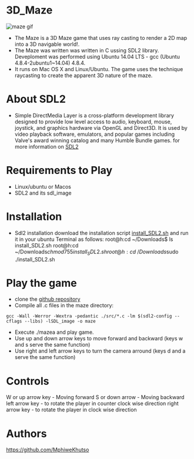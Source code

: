 # 3D_Maze

![maze gif](https://user-images.githubusercontent.com/88714347/171422634-8adc8811-2559-4ba1-967f-4caf909c3f22.gif)

- The Maze is a 3D Maze game that uses ray casting to render a 2D map into a 3D navigable world!.
- The Maze was written was written in C ussing SDL2 library. Deveploment was performed using Ubuntu 14.04 LTS - gcc (Ubuntu 4.8.4-2ubuntu1~14.04) 4.8.4.
- It runs on Mac OS X and Linux/Ubuntu. The game uses the technique raycasting to create the apparent 3D nature of the maze.

# About SDL2

- Simple DirectMedia Layer is a cross-platform development library designed to provide low level access to audio, keyboard, mouse, joystick, and graphics hardware via OpenGL and Direct3D. It is used by video playback software, emulators, and popular games including Valve's award winning catalog and many Humble Bundle games. for more information on [SDL2](https://en.wikipedia.org/wiki/Simple_DirectMedia_Layer)

# Requirements to Play

- Linux/ubuntu or Macos
- SDL2 and its sdl_image

# Installation

- Sdl2 installation
  download the installation script [install_SDL2.sh](https://s3.amazonaws.com/intranet-projects-files/holbertonschool-low_level_programming/graphics_programming/install_SDL2.sh) and run it in your ubuntu Terminal as follows:
  root@h:cd ~/Downloads$ ls
  install_SDL2.sh
  root@h:cd ~/Downloads$chmod 755 install_SDL2.sh
root@h:cd ~/Downloads$sudo ./install_SDL2.sh

# Play the game

- clone the [github repository](github.com/MphiweKhutso/3D_Maze.git)
- Compile all .c files in the maze directory:

```
gcc -Wall -Werror -Wextra -pedantic ./src/*.c -lm $(sdl2-config --cflags --libs) -lSDL_image -o maze
```

- Execute ./mazea and play game.
- Use up and down arrow keys to move forward and backward (keys w and s serve the same function)
- Use right and left arrow keys to turn the camera arround (keys d and a serve the same function)

# Controls

W or up arrow key - Moving forward
S or down arrow - Moving backward
left arrow key - to rotate the player in counter clock wise direction
right arrow key - to rotate the player in clock wise direction

# Authors

https://github.com/MphiweKhutso
